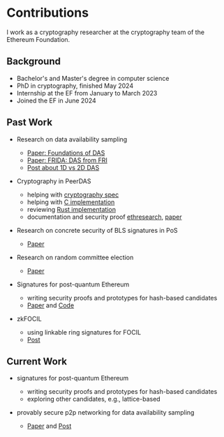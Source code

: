 # Contributions

I work as a cryptography researcher at the cryptography team of the Ethereum Foundation.

## Background

- Bachelor's and Master's degree in computer science
- PhD in cryptography, finished May 2024
- Internship at the EF from January to March 2023
- Joined the EF in June 2024

## Past Work

- Research on data availability sampling
    * [Paper: Foundations of DAS](https://eprint.iacr.org/2023/1079.pdf)
    * [Paper: FRIDA: DAS from FRI](https://eprint.iacr.org/2024/248.pdf)
    * [Post about 1D vs 2D DAS](https://ethresear.ch/t/revisiting-secure-das-in-one-and-two-dimensions/22762)
 
- Cryptography in PeerDAS
    * helping with [cryptography spec](https://github.com/ethereum/consensus-specs/tree/dev/specs/_features/eip7594)
    * helping with [C implementation](https://github.com/ethereum/c-kzg-4844)
    * reviewing [Rust implementation](https://github.com/crate-crypto/rust-eth-kzg)
    * documentation and security proof [ethresearch](https://ethresear.ch/t/peerdas-documentation/20361), [paper](https://eprint.iacr.org/2024/1362.pdf)

- Research on concrete security of BLS signatures in PoS
    * [Paper](https://eprint.iacr.org/2024/1368.pdf)

- Research on random committee election
    * [Paper](https://eprint.iacr.org/2023/1570.pdf)
 
- Signatures for post-quantum Ethereum
    * writing security proofs and prototypes for hash-based candidates
    * [Paper](https://eprint.iacr.org/2025/055.pdf) and [Code](https://github.com/b-wagn/hash-sig)

- zkFOCIL
    * using linkable ring signatures for FOCIL
    * [Post](https://ethresear.ch/t/zkfocil-inclusion-list-privacy-using-linkable-ring-signatures/21688)

## Current Work

- signatures for post-quantum Ethereum
    * writing security proofs and prototypes for hash-based candidates
    * exploring other candidates, e.g., lattice-based

- provably secure p2p networking for data availability sampling
    * [Paper](https://arxiv.org/pdf/2504.13757) and [Post](https://ethresear.ch/t/robust-distributed-arrays-probably-secure-networking-for-das/22328)
